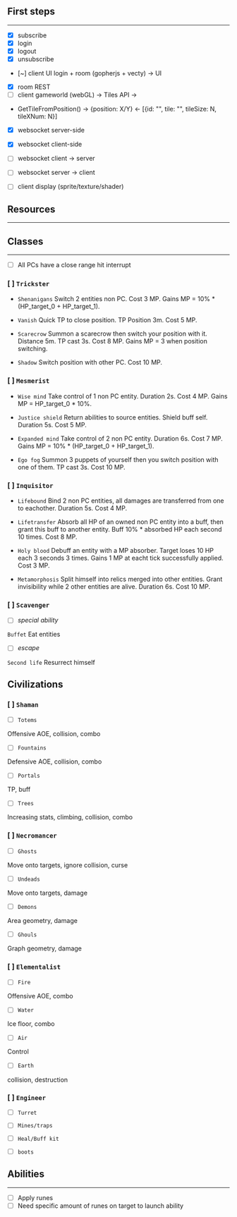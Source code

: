 ## First steps
_______________

- [x] subscribe
- [x] login
- [x] logout
- [x] unsubscribe

- [~] client UI login + room (gopherjs + vecty) -> UI
- [x] room REST
- [ ] client gameworld (webGL) -> Tiles API ->

- GetTileFromPosition()
-> {position: X/Y}
<- [{id: "", tile: "", tileSize: N, tileXNum: N}]

- [x] websocket server-side
- [x] websocket client-side

- [ ] websocket client -> server
- [ ] websocket server -> client

- [ ] client display (sprite/texture/shader)

## Resources
___________


## Classes
___________

- [ ] All PCs have a close range hit interrupt

### [ ] `Trickster`

- `Shenanigans` Switch 2 entities non PC. Cost 3 MP. Gains MP = 10% * (HP_target_0 + HP_target_1).

- `Vanish` Quick TP to close position. TP Position 3m. Cost 5 MP.

- `Scarecrow` Summon a scarecrow then switch your position with it. Distance 5m. TP cast 3s. Cost 8 MP. Gains MP = 3 when position switching.

- `Shadow` Switch position with other PC. Cost 10 MP.

### [ ] `Mesmerist`

- `Wise mind` Take control of 1 non PC entity. Duration 2s. Cost 4 MP. Gains MP = HP_target_0 * 10%.

- `Justice shield` Return abilities to source entities. Shield buff self. Duration 5s. Cost 5 MP.

- `Expanded mind` Take control of 2 non PC entity. Duration 6s. Cost 7 MP. Gains MP = 10% * (HP_target_0 + HP_target_1).

- `Ego fog` Summon 3 puppets of yourself then you switch position with one of them. TP cast 3s. Cost 10 MP.

### [ ] `Inquisitor`

- `Lifebound` Bind 2 non PC entities, all damages are transferred from one to eachother. Duration 5s. Cost 4 MP.

- `Lifetransfer` Absorb all HP of an owned non PC entity into a buff, then grant this buff to another entity. Buff 10% * absorbed HP each second 10 times. Cost 8 MP.

- `Holy blood` Debuff an entity with a MP absorber. Target loses 10 HP each 3 seconds 3 times. Gains 1 MP at eacht tick successfully applied. Cost 3 MP.

- `Metamorphosis` Split himself into relics merged into other entities. Grant invisibility while 2 other entities are alive. Duration 6s. Cost 10 MP.


### [ ] `Scavenger`

- [ ] *special ability*

`Buffet` Eat entities

- [ ] *escape*

`Second life` Resurrect himself

## Civilizations

### [ ] `Shaman`

- [ ] `Totems`

Offensive AOE, collision, combo

- [ ] `Fountains`

Defensive AOE, collision, combo

- [ ] `Portals`

TP, buff

- [ ] `Trees`

Increasing stats, climbing, collision, combo

### [ ] `Necromancer`

- [ ] `Ghosts`

Move onto targets, ignore collision, curse

- [ ] `Undeads`

Move onto targets, damage

- [ ] `Demons`

Area geometry, damage

- [ ] `Ghouls`

Graph geometry, damage

### [ ] `Elementalist`

- [ ] `Fire`

Offensive AOE, combo

- [ ] `Water`

Ice floor, combo

- [ ] `Air`

Control

- [ ] `Earth`

collision, destruction

### [ ] `Engineer`

- [ ] `Turret`



- [ ] `Mines/traps`



- [ ] `Heal/Buff kit`



- [ ] `boots`



## Abilities
____________

- [ ] Apply runes
- [ ] Need specific amount of runes on target to launch ability
